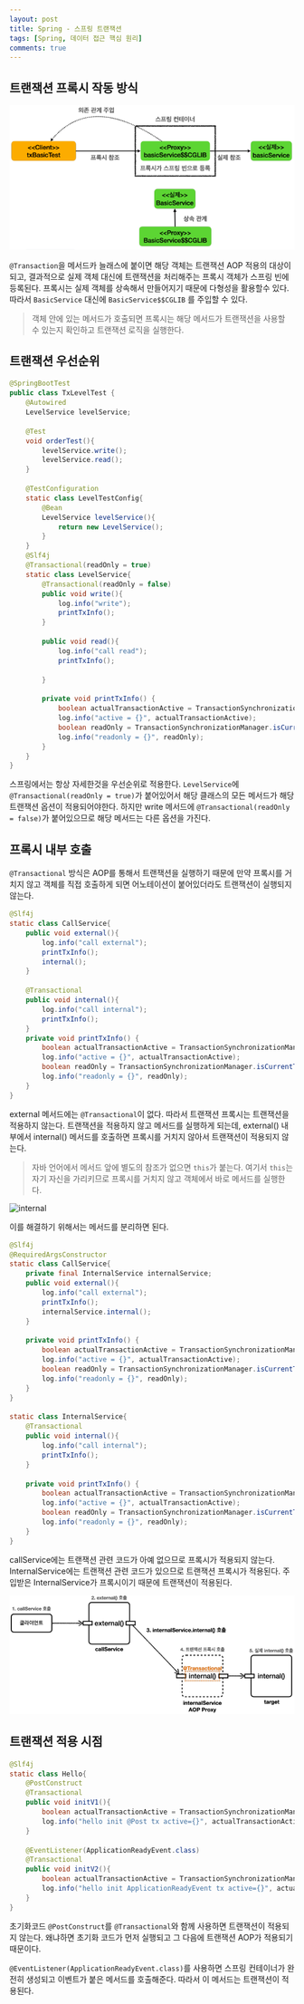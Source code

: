 ```yaml
---
layout: post
title: Spring - 스프링 트랜잭션
tags: [Spring, 데이터 접근 핵심 원리]
comments: true
---
```


## 트랜잭션 프록시 작동 방식

![proxy](/assets/img/transaction_proxy.PNG)

`@Transaction`을 메서드카 늘래스에 붙이면 해당 객체는 트랜잭션 AOP 적용의 대상이 되고, 결과적으로 실제 객체 대신에 트랜잭션을 처리해주는 프록시
객체가 스프링 빈에 등록된다. 프록시는 실제 객체를 상속해서 만들어지기 때문에 다형성을 활용할수 있다. 따라서 `BasicService` 대신에 `BasicService$$CGLIB`
를 주입할 수 있다. 

> 객체 안에 있는 메서드가 호출되면 프록시는 해당 메서드가 트랜잭션을 사용할 수 있는지 확인하고 트랜잭션 로직을 실행한다.

## 트랜잭션 우선순위

```java
@SpringBootTest
public class TxLevelTest {
    @Autowired
    LevelService levelService;

    @Test
    void orderTest(){
        levelService.write();
        levelService.read();
    }

    @TestConfiguration
    static class LevelTestConfig{
        @Bean
        LevelService levelService(){
            return new LevelService();
        }
    }
    @Slf4j
    @Transactional(readOnly = true)
    static class LevelService{
        @Transactional(readOnly = false)
        public void write(){
            log.info("write");
            printTxInfo();
        }

        public void read(){
            log.info("call read");
            printTxInfo();

        }

        private void printTxInfo() {
            boolean actualTransactionActive = TransactionSynchronizationManager.isActualTransactionActive();
            log.info("active = {}", actualTransactionActive);
            boolean readOnly = TransactionSynchronizationManager.isCurrentTransactionReadOnly();
            log.info("readonly = {}", readOnly);
        }
    }
}

```

스프링에서는 항상 자세한것을 우선순위로 적용한다. `LevelService`에 `@Transactional(readOnly = true)`가 붙어있어서 해당 클래스의 모든
메서드가 해당 트랜잭션 옵션이 적용되어야한다. 하지만 write 메서드에 `@Transactional(readOnly = false)`가 붙어있으므로 해당 메서드는
다른 옵션을 가진다.

## 프록시 내부 호출

`@Transactional` 방식은 AOP를 통해서 트랜잭션을 실행하기 때문에 만약 프록시를 거치지 않고 객체를 직접 호출하게 되면
어노테이션이 붙어있더라도 트랜잭션이 실행되지 않는다.

```java
@Slf4j
static class CallService{
    public void external(){
        log.info("call external");
        printTxInfo();
        internal();
    }

    @Transactional
    public void internal(){
        log.info("call internal");
        printTxInfo();
    }
    private void printTxInfo() {
        boolean actualTransactionActive = TransactionSynchronizationManager.isActualTransactionActive();
        log.info("active = {}", actualTransactionActive);
        boolean readOnly = TransactionSynchronizationManager.isCurrentTransactionReadOnly();
        log.info("readonly = {}", readOnly);
    }
}
```

external 메서드에는 `@Transactional`이 없다. 따라서 트랜잭션 프록시는 트랜잭션을 적용하지 않는다. 트랜잭션을 적용하지 않고
메서드를 실행하게 되는데, external() 내부에서 internal() 메서드를 호출하면 프록시를 거치지 않아서 트랜잭션이 적용되지 않는다.

> 자바 언어에서 메서드 앞에 별도의 참조가 없으면 `this`가 붙는다. 여기서 `this`는 자기 자신을 가리키므로 프록시를 거치지 않고
> 객체에서 바로 메서드를 실행한다.

![internal](/aasets/img/proxy_internal.PNG)

이를 해결하기 위해서는 메서드를 분리하면 된다.

```java
@Slf4j
@RequiredArgsConstructor
static class CallService{
    private final InternalService internalService;
    public void external(){
        log.info("call external");
        printTxInfo();
        internalService.internal();
    }

    private void printTxInfo() {
        boolean actualTransactionActive = TransactionSynchronizationManager.isActualTransactionActive();
        log.info("active = {}", actualTransactionActive);
        boolean readOnly = TransactionSynchronizationManager.isCurrentTransactionReadOnly();
        log.info("readonly = {}", readOnly);
    }
}

static class InternalService{
    @Transactional
    public void internal(){
        log.info("call internal");
        printTxInfo();
    }

    private void printTxInfo() {
        boolean actualTransactionActive = TransactionSynchronizationManager.isActualTransactionActive();
        log.info("active = {}", actualTransactionActive);
        boolean readOnly = TransactionSynchronizationManager.isCurrentTransactionReadOnly();
        log.info("readonly = {}", readOnly);
    }
}
```

callService에는 트랜잭션 관련 코드가 아예 없으므로 프록시가 적용되지 않는다. InternalService에는 트랜잭션 관련
코드가 있으므로 트랜잭션 프록시가 적용된다. 주입받은 InternalService가 프록시이기 때문에 트랜잭션이 적용된다.

![ex](/assets/img/proxy_ex.PNG)

## 트랜잭션 적용 시점

```java
@Slf4j
static class Hello{
    @PostConstruct
    @Transactional
    public void initV1(){
        boolean actualTransactionActive = TransactionSynchronizationManager.isActualTransactionActive();
        log.info("hello init @Post tx active={}", actualTransactionActive);
    }

    @EventListener(ApplicationReadyEvent.class)
    @Transactional
    public void initV2(){
        boolean actualTransactionActive = TransactionSynchronizationManager.isActualTransactionActive();
        log.info("hello init ApplicationReadyEvent tx active={}", actualTransactionActive);
    }
}
```

초기화코드 `@PostConstruct`를 `@Transactional`와 함께 사용하면 트랜잭션이 적용되지 않는다. 왜냐하면 초기화 코드가
먼저 실행되고 그 다음에 트랜잭션 AOP가 적용되기 때문이다.

`@EventListener(ApplicationReadyEvent.class)`를 사용하면 스프링 컨테이너가 완전히 생성되고 이벤트가 붙은 메서드를
호출해준다. 따라서 이 메서드는 트랜잭션이 적용된다.

